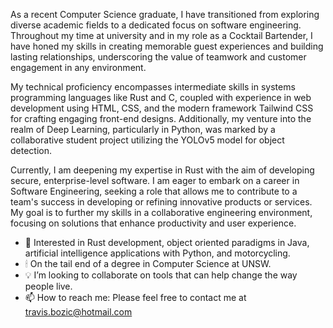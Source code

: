 As a recent Computer Science graduate, I have transitioned from exploring diverse
academic fields to a dedicated focus on software engineering. Throughout my time at
university and in my role as a Cocktail Bartender, I have honed my skills in creating
memorable guest experiences and building lasting relationships, underscoring the
value of teamwork and customer engagement in any environment.

My technical proficiency encompasses intermediate skills in systems programming
languages like Rust and C, coupled with experience in web development using HTML,
CSS, and the modern framework Tailwind CSS for crafting engaging front-end designs.
Additionally, my venture into the realm of Deep Learning, particularly in Python, was
marked by a collaborative student project utilizing the YOLOv5 model for object
detection.

Currently, I am deepening my expertise in Rust with the aim of developing secure,
enterprise-level software. I am eager to embark on a career in Software Engineering,
seeking a role that allows me to contribute to a team's success in developing or
refining innovative products or services. My goal is to further my skills in a
collaborative engineering environment, focusing on solutions that enhance
productivity and user experience.


- 👀 Interested in Rust development, object oriented paradigms in Java, artificial intelligence applications with Python, and motorcycling. 
- 🕯 On the tail end of a degree in Computer Science at UNSW.
- 💡 I’m looking to collaborate on tools that can help change the way people live.
- 📫 How to reach me: Please feel free to contact me at travis.bozic@hotmail.com
<!---
travboz/travboz is a ✨ special ✨ repository because its `README.md` (this file) appears on your GitHub profile.
You can click the Preview link to take a look at your changes.
--->
